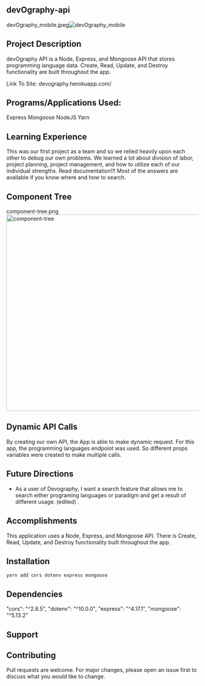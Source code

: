 ## devOgraphy-api

devOgraphy_mobile.jpeg![devOgraphy_mobile](https://user-images.githubusercontent.com/65795477/125980378-26c0e672-d7a1-4ea6-8fff-702595eec637.jpeg)

## Project Description

devOgraphy API is a Node, Express, and Mongoose API that stores programming language data. Create, Read, Update, and Destroy functionality are built throughout the app.

Link To Site: devography.herokuapp.com/

## Programs/Applications Used:

Express
Mongoose
NodeJS
Yarn

## Learning Experience

This was our first project as a team and so we relied heavily upon each other to debug our own problems. We learned a lot about division of labor, project planning, project management, and how to utilize each of our individual strengths. Read documentation!!! Most of the answers are available if you know where and how to search.

## Component Tree

component-tree.png<img width="514" alt="component-tree" src="https://user-images.githubusercontent.com/65795477/125981555-ecc23dba-8ce6-4487-9529-a0735615e308.png">

## Dynamic API Calls

By creating our own API, the App is able to make dynamic request. For this app, the programming languages endpoint was used. So different props variables were created to make multiple calls.

## Future Directions

- As a user of Devography, I want a search feature that allows me to search either programing languages or paradigm and get a result of different usage. (edited)
  .

## Accomplishments

This application uses a Node, Express, and Mongoose API. There is Create, Read, Update, and Destroy functionality built throughout the app.

## Installation

```
yarn add cors dotenv express mongoose
```

## Dependencies

"cors": "^2.8.5",
"dotenv": "^10.0.0",
"express": "^4.17.1",
"mongoose": "^5.13.2"

## Support

## Contributing

Pull requests are welcome. For major changes, please open an issue first to discuss what you would like to change.
